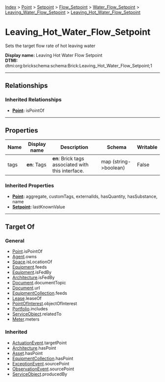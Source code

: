 [Index](../../../../../index.md) > [Point](../../../../Point.md) > [Setpoint](../../../Setpoint.md) > [Flow_Setpoint](../../Flow_Setpoint.md) > [Water_Flow_Setpoint](../Water_Flow_Setpoint.md) > [Leaving_Water_Flow_Setpoint](Leaving_Water_Flow_Setpoint.md) > [Leaving_Hot_Water_Flow_Setpoint](#)
# Leaving_Hot_Water_Flow_Setpoint

Sets the target flow rate of hot leaving water


**Display name:** Leaving Hot Water Flow Setpoint<br />
**DTMI:** dtmi:org:brickschema:schema:Brick:Leaving_Hot_Water_Flow_Setpoint;1

---

## Relationships

### Inherited Relationships
* **[Point](../../../../Point.md):** isPointOf

---

## Properties

|Name|Display name|Description|Schema|Writable|
|-|-|-|-|-|
|tags|**en**: Tags|**en**: Brick tags associated with this interface.|map (string->boolean)|False|
### Inherited Properties
* **[Point](../../../../Point.md):** aggregate, customTags, externalIds, hasQuantity, hasSubstance, name
* **[Setpoint](../../../Setpoint.md):** lastKnownValue

---

## Target Of
### General
* [Point](../../../../Point.md).isPointOf
* [Agent](../../../../../Agent/Agent.md).owns
* [Space](../../../../../Space/Space.md).isLocationOf
* [Equipment](../../../../../Asset/Equipment/Equipment.md).feeds
* [Equipment](../../../../../Asset/Equipment/Equipment.md).isFedBy
* [Architecture](../../../../../Space/Architecture/Architecture.md).isFedBy
* [Document](../../../../../Information/Document/Document.md).documentTopic
* [Document](../../../../../Information/Document/Document.md).url
* [EquipmentCollection](../../../../../Collection/Equipment-.md).feeds
* [Lease](../../../../../Event/Lease.md).leaseOf
* [PointOfInterest](../../../../../Information/PointOfInterest.md).objectOfInterest
* [Portfolio](../../../../../Collection/Portfolio.md).includes
* [ServiceObject](../../../../../Information/ServiceObject/ServiceObject.md).relatedTo
* [Meter](../../../../../Asset/Equipment/Meter/Meter.md).meters
### Inherited
* [ActuationEvent](../../../../../Event/Point-/ActuationEvent.md).targetPoint
* [Architecture](../../../../../Space/Architecture/Architecture.md).hasPoint
* [Asset](../../../../../Asset/Asset.md).hasPoint
* [EquipmentCollection](../../../../../Collection/Equipment-.md).hasPoint
* [ExceptionEvent](../../../../../Event/Point-/ExceptionEvent.md).sourcePoint
* [ObservationEvent](../../../../../Event/Point-/ObservationEvent.md).sourcePoint
* [ServiceObject](../../../../../Information/ServiceObject/ServiceObject.md).producedBy
